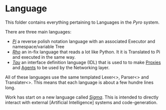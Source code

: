 # Language

This folder contains everything pertaining to Languages in the _Pyro_ system.

There are three main languages:

* [_Pi_](../wiki/PiLang) a reverse polish notation language with an associated Executor and namespace/variable Tree
* [_Rho_](../../wiki/RhoLang) an in-fix language that reads a lot like Python. It it is Translated to Pi and executed in the same way.
* [_Tau_](../../wiki/TauLang) an interface definition language (IDL) that is used to to make [Proxies](../../Proxies) and [Agents](../../wiki/Agents) to be used by the Networking layer.

All of these languages use the same templated Lexer<>, Parser<> and Translater<>. This means that each language is about a few hundre lines long.

Work has start on a new language called [_Sigma_](../../Sigma). This is intended to directly interact with external [Artificial Intelligence] systems and code-generation.
